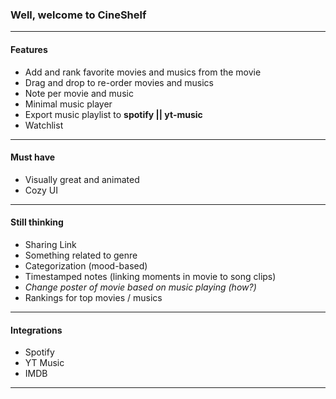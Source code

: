 ### Well, welcome to CineShelf

---

#### Features

- Add and rank favorite movies and musics from the movie
- Drag and drop to re-order movies and musics
- Note per movie and music
- Minimal music player
- Export music playlist to **spotify || yt-music**
- Watchlist

---

#### Must have

- Visually great and animated
- Cozy UI

---

#### Still thinking

- Sharing Link
- Something related to genre
- Categorization (mood-based)
- Timestamped notes (linking moments in movie to song clips)
- _Change poster of movie based on music playing (how?)_
- Rankings for top movies / musics

---

#### Integrations

- Spotify
- YT Music
- IMDB

---
